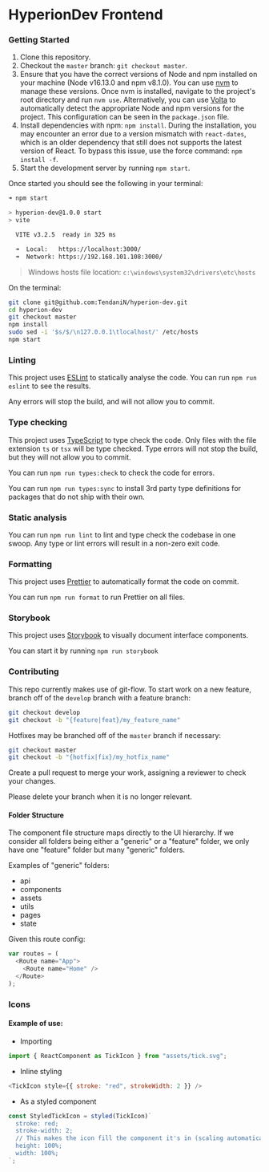 # HyperionDev Frontend

### Getting Started

1. Clone this repository.
2. Checkout the `master` branch: `git checkout master`.
3. Ensure that you have the correct versions of Node and npm installed on your machine (Node v16.13.0 and npm v8.1.0). You can use [nvm](https://github.com/nvm-sh/nvm) to manage these versions. Once nvm is installed, navigate to the project's root directory and run `nvm use`. Alternatively, you can use [Volta](https://volta.sh/) to automatically detect the appropriate Node and npm versions for the project. This configuration can be seen in the `package.json` file.
4. Install dependencies with npm: `npm install`. During the installation, you may encounter an error due to a version mismatch with `react-dates`, which is an older dependency that still does not supports the latest version of React. To bypass this issue, use the force command: `npm install -f`.
5. Start the development server by running `npm start`.

Once started you should see the following in your terminal:

```bash
➜ npm start

> hyperion-dev@1.0.0 start
> vite

  VITE v3.2.5  ready in 325 ms

  ➜  Local:   https://localhost:3000/
  ➜  Network: https://192.168.101.108:3000/
```

> Windows hosts file location: `c:\windows\system32\drivers\etc\hosts`

On the terminal:

```bash
git clone git@github.com:TendaniN/hyperion-dev.git
cd hyperion-dev
git checkout master
npm install
sudo sed -i '$s/$/\n127.0.0.1\tlocalhost/' /etc/hosts
npm start
```

### Linting

This project uses [ESLint](https://eslint.org/) to statically analyse the code.
You can run `npm run eslint` to see the results.

Any errors will stop the build, and will not allow you to commit.

### Type checking

This project uses [TypeScript](https://www.typescriptlang.org/) to type check
the code. Only files with the file extension `ts` or `tsx` will be type
checked. Type errors will not stop the build, but they will not allow you to
commit.

You can run `npm run types:check` to check the code for errors.

You can run `npm run types:sync` to install 3rd party type definitions for
packages that do not ship with their own.

### Static analysis

You can run `npm run lint` to lint and type check the codebase in one swoop.
Any type or lint errors will result in a non-zero exit code.

### Formatting

This project uses [Prettier](https://prettier.io/) to automatically format the
code on commit.

You can run `npm run format` to run Prettier on all files.

### Storybook

This project uses [Storybook](https://storybook.js.org) to visually document interface components.

You can start it by running `npm run storybook`

### Contributing

This repo currently makes use of git-flow. To start work on a new feature, branch off of the `develop` branch with a feature branch:

```bash
git checkout develop
git checkout -b "{feature|feat}/my_feature_name"
```

Hotfixes may be branched off of the `master` branch if necessary:

```bash
git checkout master
git checkout -b "{hotfix|fix}/my_hotfix_name"
```

Create a pull request to merge your work, assigning a reviewer to check your changes.

Please delete your branch when it is no longer relevant.

#### Folder Structure

The component file structure maps directly to the UI hierarchy.
If we consider all folders being either a "generic" or a "feature" folder, we only have one "feature" folder but many "generic" folders.

Examples of "generic" folders:

- api
- components
- assets
- utils
- pages
- state

Given this route config:

```js
var routes = (
  <Route name="App">
    <Route name="Home" />
  </Route>
);
```

### Icons

#### Example of use:

- Importing

```js
import { ReactComponent as TickIcon } from "assets/tick.svg";
```

- Inline styling

```js
<TickIcon style={{ stroke: "red", strokeWidth: 2 }} />
```

- As a styled component

```js
const StyledTickIcon = styled(TickIcon)`
  stroke: red;
  stroke-width: 2;
  // This makes the icon fill the component it's in (scaling automatically)
  height: 100%;
  width: 100%;
`;
```
